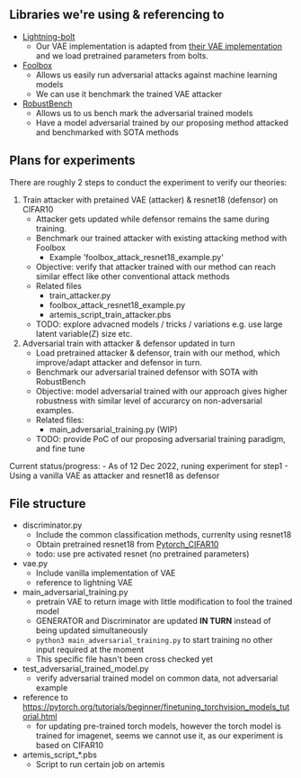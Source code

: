 ## Libraries we're using & referencing to
- [Lightning-bolt](https://github.com/Lightning-AI/lightning-bolts)
    - Our VAE implementation is adapted from [their VAE implementation](https://github.com/Lightning-AI/lightning-bolts/blob/master/pl_bolts/models/autoencoders/basic_vae/basic_vae_module.py) and we load pretrained parameters from bolts.
- [Foolbox](https://github.com/bethgelab/foolbox)
    - Allows us easily run adversarial attacks against machine learning models
    - We can use it benchmark the trained VAE attacker
- [RobustBench](https://github.com/RobustBench/robustbench)
    - Allows us to us bench mark the adversarial trained models
    - Have a model adversarial trained by our proposing method attacked and benchmarked with SOTA methods

## Plans for experiments

There are roughly 2 steps to conduct the experiment to verify our theories:

1. Train attacker with pretained VAE (attacker) & resnet18 (defensor) on CIFAR10
    - Attacker gets updated while defensor remains the same during training.
    - Benchmark our trained attacker with existing attacking method with Foolbox
        - Example 'foolbox_attack_resnet18_example.py'
    - Objective: verify that attacker trained with our method can reach similar effect like other conventional attack methods
    - Related files
        - train_attacker.py
        - foolbox_attack_resnet18_example.py
        - artemis_script_train_attacker.pbs
    - TODO: explore advacned models / tricks / variations e.g. use large latent variable(Z) size etc.
2. Adversarial train with attacker & defensor updated in turn 
    - Load pretrained attacker & defensor, train with our method, which improve/adapt attacker and defensor in turn. 
    - Benchmark our adversarial trained defensor with SOTA with RobustBench
    - Objective: model adversarial trained with our approach gives higher robustness with similar level of accurarcy on non-adversarial examples.
    - Related files:
        - main_adversarial_training.py (WIP)
    - TODO: provide PoC of our proposing adversarial training paradigm, and fine tune


Current status/progress:
    - As of 12 Dec 2022, runing experiment for step1
        - Using a vanilla VAE as attacker and resnet18 as defensor


## File structure
- discriminator.py
    - Include the common classification methods, currenlty using resnet18
    - Obtain pretrained resnet18 from [Pytorch_CIFAR10](https://github.com/huyvnphan/PyTorch_CIFAR10#pytorch-models-trained-on-cifar-10-dataset)
    - todo: use pre activated resnet (no pretrained parameters)
- vae.py
    - Include vanilla implementation of VAE
    - reference to lightning VAE
- main_adversarial_training.py
    - pretrain VAE to return image with little modification to fool the trained model
    - GENERATOR and Discriminator are updated **IN TURN** instead of being updated simultaneously
    - `python3 main_adversarial_training.py` to start training no other input required at the moment
    - This specific file hasn't been cross checked yet
- test_adversarial_trained_model.py
    - verify adversarial trained model on common data, not adversarial example
- reference to https://pytorch.org/tutorials/beginner/finetuning_torchvision_models_tutorial.html
    - for updating pre-trained torch models, however the torch model is trained for imagenet, seems we cannot use it, as our experiment is based on CIFAR10
- artemis_script_*.pbs
    - Script to run certain job on artemis